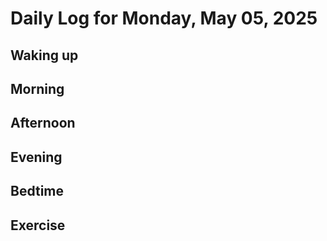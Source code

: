 # Daily Log for Monday, May 05, 2025

## Waking up

## Morning

## Afternoon

## Evening

## Bedtime

## Exercise
